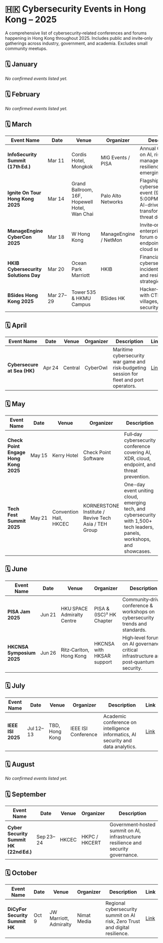 # 🇭🇰 Cybersecurity Events in Hong Kong – 2025

A comprehensive list of cybersecurity‑related conferences and forums happening in Hong Kong throughout 2025. Includes public and invite‑only gatherings across industry, government, and academia. Excludes small community meetups.

## 🗓 January
_No confirmed events listed yet._

## 🗓 February
_No confirmed events listed yet._

## 🗓 March
| Event Name | Date | Venue | Organizer | Description | Link |
|---|---|---|---|---|---|
| **InfoSecurity Summit (17th Ed.)** | Mar 11 | Cordis Hotel, Mongkok | MIG Events / PISA | Annual CISO forum on AI, risk management and resilience in emerging‑tech era. | [Link](https://www.mighkevents.com/infosec25-mig) |
| **Ignite On Tour Hong Kong 2025** | Mar 14 | Grand Ballroom, 16F, Hopewell Hotel, Wan Chai | Palo Alto Networks | Flagship cybersecurity event (9:00AM–5:00PM) covering AI-driven SOC transformation and threat defense. | [Link](https://register.paloaltonetworks.com/igniteontour-hongkong-2025) |
| **ManageEngine CyberCon 2025** | Mar 18 | W Hong Kong | ManageEngine / NetMon | Invite‑only enterprise security forum on SIEM, endpoint, XDR and cloud security. | [Link](https://events.manageengine.com/cybercon-hong-kong) |
| **HKIB Cybersecurity Solutions Day** | Mar 20 | Ocean Park Marriott | HKIB | Financial services cybersecurity, incident response and resilience strategies. | [Link](https://www.sangfor.com/events-and-webinars/hkib-cybersecurity-solutions-day-2025/) |
| **BSides Hong Kong 2025** | Mar 27–29 | Tower 535 & HKMU Campus | BSides HK | Hacker‑conference with CTF, exploit villages, drone/Ai security talks. | [Link](https://www.bsideshk.org/) |

## 🗓 April
| Event Name | Date | Venue | Organizer | Description | Link |
|---|---|---|---|---|---|
| **Cybersecure at Sea (HK)** | Apr 24 | Central | CyberOwl | Maritime cybersecurity war game and risk‑budgeting session for fleet and port operators. | [Link](https://cyberowl.io/resources/cyberowl-annual-maritime-cybersecurity-conference-2025/) |

## 🗓 May
| Event Name | Date | Venue | Organizer | Description | Link |
|---|---|---|---|---|---|
| **Check Point Engage Hong Kong 2025** | May 15 | Kerry Hotel | Check Point Software | Full‑day cybersecurity conference covering AI, XDR, cloud, endpoint, and threat prevention. | [Link](https://pages.checkpoint.com/2025-may-check-point-engage-hk.html) |
| **Tech Fest Summit 2025** | May 21 | Convention Hall, HKCEC | KORNERSTONE Institute / Revive Tech Asia / TEH Group | One-day event uniting cloud, emerging tech, and cybersecurity with 1,500+ tech leaders, panels, workshops, and showcases. | [Link](https://techfest.hk) |

## 🗓 June
| Event Name | Date | Venue | Organizer | Description | Link |
|---|---|---|---|---|---|
| **PISA Jam 2025** | Jun 21 | HKU SPACE Admiralty Centre | PISA & (ISC)² HK Chapter | Community‑driven conference & workshops on cybersecurity trends and standards. | [Link](https://pisa.org.hk/2025/06/01/pisa-jam-2025-21-jun-2025/) |
| **HKCNSA Symposium 2025** | Jun 26 | Ritz‑Carlton, Hong Kong | HKCNSA with HKSAR support | High‑level forum on AI governance, critical infrastructure and post‑quantum security. | [Link](https://www.moxie-mail.com/project/NK4416/info.php?code=NK4416-27) |

## 🗓 July
| Event Name | Date | Venue | Organizer | Description | Link |
|---|---|---|---|---|---|
| **IEEE ISI 2025** | Jul 12–13 | TBD, Hong Kong | IEEE ISI Conference | Academic conference on intelligence informatics, AI security and data analytics. | [Link](https://ieee-isi.org/2025/) |

## 🗓 August
_No confirmed events listed yet._

## 🗓 September
| Event Name | Date | Venue | Organizer | Description | Link |
|---|---|---|---|---|---|
| **Cyber Security Summit HK (22nd Ed.)** | Sep 23–24 | HKCEC | HKPC / HKCERT | Government‑hosted summit on AI, infrastructure resilience and security governance. | [Link](https://www.cssummit.hk) |

## 🗓 October
| Event Name | Date | Venue | Organizer | Description | Link |
|---|---|---|---|---|---|
| **DiCyFor Security Summit HK** | Oct 9 | JW Marriott, Admiralty | Nimat Media | Regional cybersecurity summit on AI risk, Zero Trust and digital resilience. | [Link](https://www.dicyfor.com/hongkong2025) |
